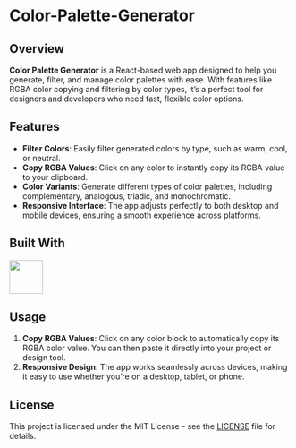 # Color-Palette-Generator

## Overview

**Color Palette Generator** is a React-based web app designed to help you generate, filter, and manage color palettes with ease. With features like RGBA color copying and filtering by color types, it’s a perfect tool for designers and developers who need fast, flexible color options.

## Features

- **Filter Colors**: Easily filter generated colors by type, such as warm, cool, or neutral.
- **Copy RGBA Values**: Click on any color to instantly copy its RGBA value to your clipboard.
- **Color Variants**: Generate different types of color palettes, including complementary, analogous, triadic, and monochromatic.
- **Responsive Interface**: The app adjusts perfectly to both desktop and mobile devices, ensuring a smooth experience across platforms.

## Built With

<img src="https://upload.wikimedia.org/wikipedia/commons/a/a7/React-icon.svg" width="60" height="60" />

## Usage

1. **Copy RGBA Values**: Click on any color block to automatically copy its RGBA color value. You can then paste it directly into your project or design tool.
2. **Responsive Design**: The app works seamlessly across devices, making it easy to use whether you’re on a desktop, tablet, or phone.

## License

This project is licensed under the MIT License - see the [LICENSE](create-vite/MIT-LICENSE) file for details.
